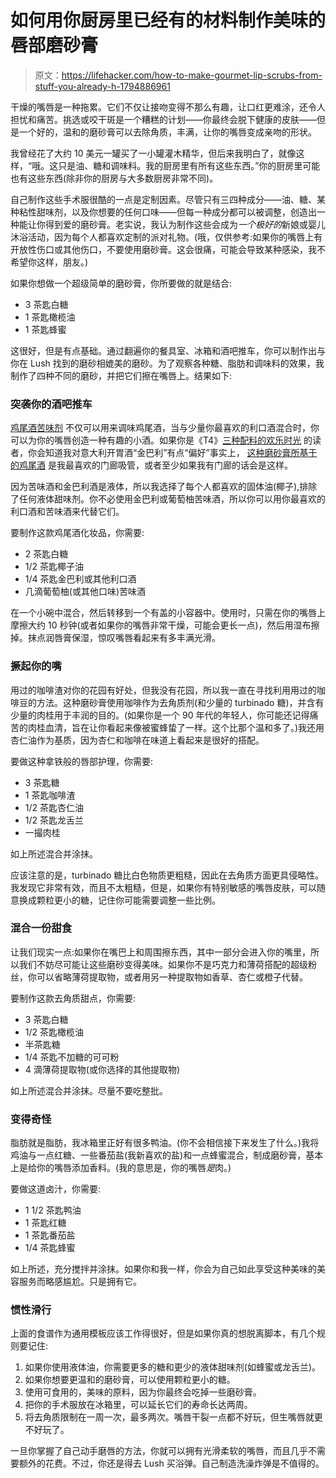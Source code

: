# 如何用你厨房里已经有的材料制作美味的唇部磨砂膏

> 原文：<https://lifehacker.com/how-to-make-gourmet-lip-scrubs-from-stuff-you-already-h-1794886961>

干燥的嘴唇是一种拖累。它们不仅让接吻变得不那么有趣，让口红更难涂，还令人担忧和痛苦。挑选或咬干斑是一个糟糕的计划——你最终会脱下健康的皮肤——但是一个好的，温和的磨砂膏可以去除角质，丰满，让你的嘴唇变成亲吻的形状。



我曾经花了大约 10 美元一罐买了一小罐灌木精华，但后来我明白了，就像这样，“哦。这只是油、糖和调味料。我的厨房里有所有这些东西。”你的厨房里可能也有这些东西(除非你的厨房与大多数厨房非常不同)。

自己制作这些手术服很酷的一点是定制因素。尽管只有三四种成分——油、糖、某种粘性甜味剂，以及你想要的任何口味——但每一种成分都可以被调整，创造出一种能让你得到爱的磨砂膏。老实说，我认为制作这些会成为*一个极好的*新娘或婴儿沐浴活动，因为每个人都喜欢定制的派对礼物。(哦，仅供参考:如果你的嘴唇上有开放性伤口或其他伤口，不要使用磨砂膏。这会很痛，可能会导致某种感染，我不希望你这样，朋友。)

如果你想做一个超级简单的磨砂膏，你所要做的就是结合:

*   3 茶匙白糖
*   1 茶匙橄榄油
*   1 茶匙蜂蜜

这很好，但是有点基础。通过翻遍你的餐具室、冰箱和酒吧推车，你可以制作出与你在 Lush 找到的磨砂相媲美的磨砂。为了观察各种糖、脂肪和调味料的效果，我制作了四种不同的磨砂，并把它们擦在嘴唇上。结果如下:

### 突袭你的酒吧推车

[鸡尾酒苦味剂](http://skillet.lifehacker.com/how-to-make-your-own-bitters-for-a-signature-stamp-on-e-1728365345) 不仅可以用来调味鸡尾酒，当与少量你最喜欢的利口酒混合时，你可以为你的嘴唇创造一种有趣的小酒。如果你是《T4》[三种配料的欢乐时光](http://lifehacker.com/tag/3-ingredient-happy-hour) 的读者，你会知道我对意大利开胃酒“金巴利”有点“偏好”事实上， [这种磨砂膏所基于的鸡尾酒](http://skillet.lifehacker.com/3-ingredient-happy-hour-the-refreshing-italian-greyhou-1793356386) 是我最喜欢的门廊吸管，或者至少如果我有门廊的话会是这样。

因为苦味酒和金巴利酒是液体，所以我选择了每个人都喜欢的固体油(椰子),排除了任何液体甜味剂。你不必使用金巴利或葡萄柚苦味酒，所以你可以用你最喜欢的利口酒和苦味酒来代替它们。

要制作这款鸡尾酒化妆品，你需要:

*   2 茶匙白糖
*   1/2 茶匙椰子油
*   1/4 茶匙金巴利或其他利口酒
*   几滴葡萄柚(或其他口味)苦味酒

在一个小碗中混合，然后转移到一个有盖的小容器中。使用时，只需在你的嘴唇上摩擦大约 10 秒钟(或者如果你的嘴唇非常干燥，可能会更长一点)，然后用湿布擦掉。抹点润唇膏保湿，惊叹嘴唇看起来有多丰满光滑。

### 撅起你的嘴

用过的咖啡渣对你的花园有好处，但我没有花园，所以我一直在寻找利用用过的咖啡豆的方法。这种磨砂膏使用咖啡作为去角质剂(和少量的 turbinado 糖)，并含有少量的肉桂用于丰润的目的。(如果你是一个 90 年代的年轻人，你可能还记得痛苦的肉桂血清，旨在让你看起来像被蜜蜂蛰了一样。这个比那个温和多了。)我还用杏仁油作为基质，因为杏仁和咖啡在味道上看起来是很好的搭配。

要做这种拿铁般的唇部护理，你需要:

*   3 茶匙糖
*   1 茶匙咖啡渣
*   1/2 茶匙杏仁油
*   1/2 茶匙龙舌兰
*   一撮肉桂

如上所述混合并涂抹。

应该注意的是，turbinado 糖比白色物质更粗糙，因此在去角质方面更具侵略性。我发现它非常有效，而且不太粗糙，但是，如果你有特别敏感的嘴唇皮肤，可以随意换成颗粒更小的糖，记住你可能需要调整一些比例。

### 混合一份甜食

让我们现实一点:如果你在嘴巴上和周围擦东西，其中一部分会进入你的嘴里，所以我们不妨尽可能让这些磨砂变得美味。如果你不是巧克力和薄荷搭配的超级粉丝，你可以省略薄荷提取物，或者用另一种提取物如香草、杏仁或橙子代替。

要制作这款去角质甜点，你需要:

*   3 茶匙白糖
*   1/2 茶匙橄榄油
*   半茶匙糖
*   1/4 茶匙不加糖的可可粉
*   4 滴薄荷提取物(或你选择的其他提取物)

如上所述混合并涂抹。尽量不要吃整批。

### 变得奇怪

脂肪就是脂肪，我冰箱里正好有很多鸭油。(你不会相信接下来发生了什么。)我将鸡油与一点红糖、一些番茄盐(我新喜欢的盐)和一点蜂蜜混合，制成磨砂膏，基本上是给你的嘴唇添加香料。(我的意思是，你的嘴唇*是*肉。)

要做这道卤汁，你需要:

*   1 1/2 茶匙鸭油
*   1 茶匙红糖
*   1 茶匙番茄盐
*   1/4 茶匙蜂蜜

如上所述，充分搅拌并涂抹。如果你和我一样，你会为自己如此享受这种美味的美容服务而略感尴尬。只是拥有它。

### 惯性滑行

上面的食谱作为通用模板应该工作得很好，但是如果你真的想脱离脚本，有几个规则要记住:

1.  如果你使用液体油，你需要更多的糖和更少的液体甜味剂(如蜂蜜或龙舌兰)。
2.  如果你想要更温和的磨砂膏，可以使用颗粒更小的糖。
3.  使用可食用的，美味的原料，因为你最终会吃掉一些磨砂膏。
4.  把你的手术服放在冰箱里，可以延长它们的寿命长达两周。
5.  将去角质限制在一周一次，最多两次。嘴唇干裂一点都不好玩，但生嘴唇就更不好玩了。

一旦你掌握了自己动手磨唇的方法，你就可以拥有光滑柔软的嘴唇，而且几乎不需要额外的花费。不过，你还是得去 Lush 买浴弹。自己制造洗澡炸弹是不值得的。